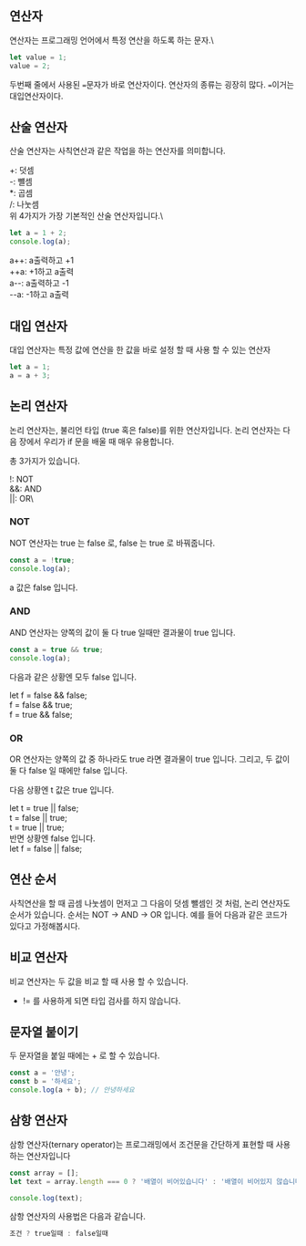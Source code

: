 ## 연산자
연산자는 프로그래밍 언어에서 특정 연산을 하도록 하는 문자.\
```javascript
let value = 1;
value = 2;
```
두번째 줄에서 사용된 ```=```문자가 바로 연산자이다. 연산자의 종류는 굉장히 많다. ```=```이거는 대입연산자이다.

## 산술 연산자
산술 연산자는 사칙연산과 같은 작업을 하는 연산자를 의미합니다.

+: 덧셈\
-: 뺼셈\
*: 곱셈\
/: 나눗셈\
위 4가지가 가장 기본적인 산술 연산자입니다.\
```javascript
let a = 1 + 2;
console.log(a);
```

a++: a출력하고 +1\
++a: +1하고 a출력\
a--: a출력하고 -1\
--a: -1하고 a출력

## 대입 연산자
대입 연산자는 특정 값에 연산을 한 값을 바로 설정 할 때 사용 할 수 있는 연산자
```javascript 
let a = 1;
a = a + 3;
```

## 논리 연산자
논리 연산자는, 불리언 타입 (true 혹은 false)를 위한 연산자입니다. 논리 연산자는 다음 장에서 우리가 if 문을 배울 때 매우 유용합니다.

총 3가지가 있습니다.

!: NOT\
&&: AND\
||: OR\

### NOT
NOT 연산자는 true 는 false 로, false 는 true 로 바꿔줍니다.

```javascript
const a = !true;
console.log(a);
```
a 값은 false 입니다.

### AND
AND 연산자는 양쪽의 값이 둘 다 true 일때만 결과물이 true 입니다.

```javascript
const a = true && true;
console.log(a);
```
다음과 같은 상황엔 모두 false 입니다.

let f = false && false;\
f = false && true;\
f = true && false;
### OR
OR 연산자는 양쪽의 값 중 하나라도 true 라면 결과물이 true 입니다. 그리고, 두 값이 둘 다 false 일 때에만 false 입니다.

다음 상황엔 t 값은 true 입니다.

let t = true || false;\
t = false || true;\
t = true || true;\
반면 상황엔 false 입니다.\
let f = false || false;
## 연산 순서
사칙연산을 할 때 곱셈 나눗셈이 먼저고 그 다음이 덧셈 뺄셈인 것 처럼, 논리 연산자도 순서가 있습니다. 순서는 NOT -> AND -> OR 입니다. 예를 들어 다음과 같은 코드가 있다고 가정해봅시다.

## 비교 연산자
비교 연산자는 두 값을 비교 할 때 사용 할 수 있습니다.
+ != 를 사용하게 되면 타입 검사를 하지 않습니다.

## 문자열 붙이기
두 문자열을 붙일 때에는 + 로 할 수 있습니다.

```javascript
const a = '안녕';
const b = '하세요';
console.log(a + b); // 안녕하세요
```

## 삼항 연산자
삼항 연산자(ternary operator)는 프로그래밍에서 조건문을 간단하게 표현할 때 사용하는 연산자입니다
```javascript
const array = [];
let text = array.length === 0 ? '배열이 비어있습니다' : '배열이 비어있지 않습니다.';

console.log(text);
```
삼항 연산자의 사용법은 다음과 같습니다.
```javascript
조건 ? true일때 : false일때
```